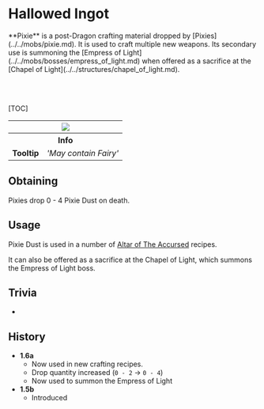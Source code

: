 # Hallowed Ingot
<div class="result foka-infobox-grid" markdown>
<div markdown class="foka-infobox-text">
**Pixie** is a post-Dragon crafting material dropped by [Pixies](../../mobs/pixie.md). It is used to craft multiple new weapons. Its secondary use is summoning the [Empress of Light](../../mobs/bosses/empress_of_light.md) when offered as a sacrifice at the [Chapel of Light](../../structures/chapel_of_light.md).

<br><br>

[TOC]

</div>
<div class="foka-infobox-table">
  <table id="foka-infobox--item">
	<tr>
		<th colspan="2" class="foka-infobox--top-image"><img src="../../../assets/items/pixie_dust.png"></th>
	</tr>
    <tr>
		<th colspan="2">Info</th>
	</tr>
	<tr>
        <td><b>Tooltip</b></td>
		<td><i>'May contain Fairy'</i></td>
	</tr>
</table>
</div>
</div>

## Obtaining
Pixies drop 0 - 4 Pixie Dust on death.

## Usage
Pixie Dust is used in a number of [Altar of The Accursed](../../mechanics/altar_of_the_accursed.md) recipes.

It can also be offered as a sacrifice at the Chapel of Light, which summons the Empress of Light boss.

## Trivia
- 

## History
- **1.6a**
    - Now used in new crafting recipes.
    - Drop quantity increased (`0 - 2` -> `0 - 4`)
    - Now used to summon the Empress of Light
- **1.5b**
    - Introduced
